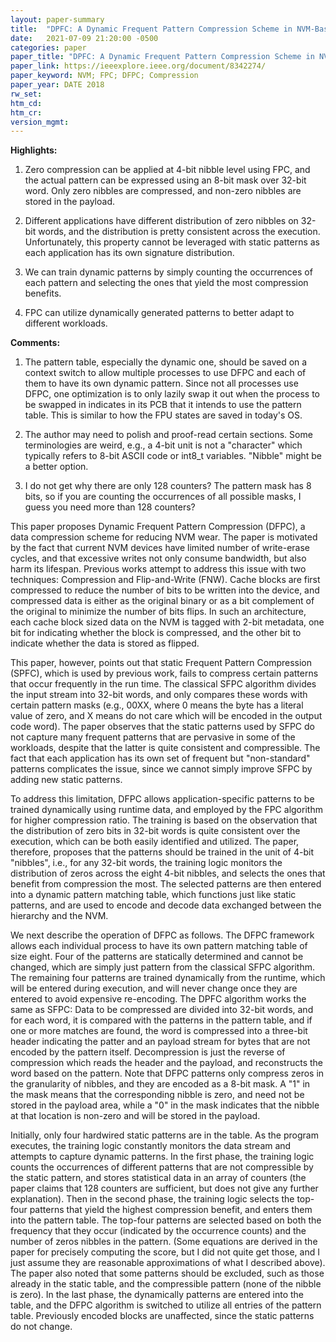 ```yaml
---
layout: paper-summary
title:  "DPFC: A Dynamic Frequent Pattern Compression Scheme in NVM-Based Main Memory"
date:   2021-07-09 21:20:00 -0500
categories: paper
paper_title: "DPFC: A Dynamic Frequent Pattern Compression Scheme in NVM-Based Main Memory"
paper_link: https://ieeexplore.ieee.org/document/8342274/
paper_keyword: NVM; FPC; DFPC; Compression
paper_year: DATE 2018
rw_set:
htm_cd:
htm_cr:
version_mgmt:
---
```


**Highlights:**

1. Zero compression can be applied at 4-bit nibble level using FPC, and the actual pattern can be expressed using 
   an 8-bit mask over 32-bit word. Only zero nibbles are compressed, and non-zero nibbles are stored in the payload.

2. Different applications have different distribution of zero nibbles on 32-bit words, and the distribution is 
   pretty consistent across the execution. Unfortunately, this property cannot be leveraged with static patterns
   as each application has its own signature distribution.

3. We can train dynamic patterns by simply counting the occurrences of each pattern and selecting the ones that
   yield the most compression benefits.

4. FPC can utilize dynamically generated patterns to better adapt to different workloads.

**Comments:**

1. The pattern table, especially the dynamic one, should be saved on a context switch to allow multiple processes
   to use DFPC and each of them to have its own dynamic pattern. 
   Since not all processes use DFPC, one optimization is to only lazily swap it out when the process to be swapped in
   indicates in its PCB that it intends to use the pattern table. 
   This is similar to how the FPU states are saved in today's OS.

2. The author may need to polish and proof-read certain sections. Some terminologies are weird, e.g., a 4-bit unit
   is not a "character" which typically refers to 8-bit ASCII code or int8_t variables. 
   "Nibble" might be a better option.

3. I do not get why there are only 128 counters? The pattern mask has 8 bits, so if you are counting the occurrences
   of all possible masks, I guess you need more than 128 counters?

This paper proposes Dynamic Frequent Pattern Compression (DFPC), a data compression scheme for reducing NVM wear.
The paper is motivated by the fact that current NVM devices have limited number of write-erase cycles, and that 
excessive writes not only consume bandwidth, but also harm its lifespan.
Previous works attempt to address this issue with two techniques: Compression and Flip-and-Write (FNW).
Cache blocks are first compressed to reduce the number of bits to be written into the device, and compressed data is 
either as the original binary or as a bit complement of the original to minimize the number of bits flips.
In such an architecture, each cache block sized data on the NVM is tagged with 2-bit metadata, one bit for 
indicating whether the block is compressed, and the other bit to indicate whether the data is stored as flipped.

This paper, however, points out that static Frequent Pattern Compression (SPFC), which is used by previous work,
fails to compress certain patterns that occur frequently in the run time. 
The classical SFPC algorithm divides the input stream into 32-bit words, and only compares these words with certain
pattern masks (e.g., 00XX, where 0 means the byte has a literal value of zero, and X means do not care which will be
encoded in the output code word).
The paper observes that the static patterns used by SFPC do not capture many frequent patterns that are pervasive in 
some of the workloads, despite that the latter is quite consistent and compressible.
The fact that each application has its own set of frequent but "non-standard" patterns complicates the issue, since
we cannot simply improve SFPC by adding new static patterns.

To address this limitation, DFPC allows application-specific patterns to be trained dynamically using runtime data,
and employed by the FPC algorithm for higher compression ratio.
The training is based on the observation that the distribution of zero bits in 32-bit words is quite consistent 
over the execution, which can be both easily identified and utilized.
The paper, therefore, proposes that the patterns should be trained in the unit of 4-bit "nibbles", i.e., for any
32-bit words, the training logic monitors the distribution of zeros across the eight 4-bit nibbles, and selects
the ones that benefit from compression the most.
The selected patterns are then entered into a dynamic pattern matching table, which functions just like static patterns,
and are used to encode and decode data exchanged between the hierarchy and the NVM.

We next describe the operation of DFPC as follows. The DFPC framework allows each individual process to have its own
pattern matching table of size eight. Four of the patterns are statically determined and cannot be changed, which 
are simply just pattern from the classical SFPC algorithm. The remaining four patterns are trained dynamically
from the runtime, which will be entered during execution, and will never change once they are entered to avoid
expensive re-encoding.
The DPFC algorithm works the same as SFPC: Data to be compressed are divided into 32-bit words, and for each word,
it is compared with the patterns in the pattern table, and if one or more matches are found, the word is compressed
into a three-bit header indicating the patter and an payload stream for bytes that are not encoded by the pattern
itself. Decompression is just the reverse of compression which reads the header and the payload, and reconstructs the
word based on the pattern.
Note that DFPC patterns only compress zeros in the granularity of nibbles, and they are encoded as a 8-bit mask. 
A "1" in the mask means that the corresponding nibble is zero, and need not be stored in the payload area, while a 
"0" in the mask indicates that the nibble at that location is non-zero and will be stored in the payload.

Initially, only four hardwired static patterns are in the table. As the program executes, the training logic
constantly monitors the data stream and attempts to capture dynamic patterns.
In the first phase, the training logic counts the occurrences of different patterns that are not compressible by
the static pattern, and stores statistical data in an array of counters (the paper claims that 128 counters are 
sufficient, but does not give any further explanation). 
Then in the second phase, the training logic selects the top-four patterns that yield the highest compression
benefit, and enters them into the pattern table. 
The top-four patterns are selected based on both the frequency that they occur (indicated by the occurrence counts)
and the number of zeros nibbles in the pattern. 
(Some equations are derived in the paper for precisely computing the score, but I did not quite get those, and I
just assume they are reasonable approximations of what I described above).
The paper also noted that some patterns should be excluded, such as those already in the static table, and 
the compressible pattern (none of the nibble is zero).
In the last phase, the dynamically patterns are entered into the table, and the DFPC algorithm is switched to 
utilize all entries of the pattern table. 
Previously encoded blocks are unaffected, since the static patterns do not change.
